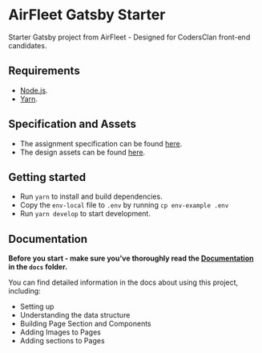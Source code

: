 # AirFleet Gatsby Starter

Starter Gatsby project from AirFleet - Designed for CodersClan front-end candidates.

## Requirements

- [Node.js](https://nodejs.org/en/).
- [Yarn](https://yarnpkg.com/).

## Specification and Assets

- The assignment specification can be found [here](https://docs.google.com/document/d/1-EgMC8iQlJK8-39dLnMCk7OresMXEufWpZaJRTDuBxo/edit?usp=sharing).
- The design assets can be found [here](https://www.figma.com/file/5VKefxcTiBOq07We6aMSwa/FE-Final-Test?node-id=0%3A2).

## Getting started

- Run `yarn` to install and build dependencies.
- Copy the `env-local` file to `.env` by running `cp env-example .env`
- Run `yarn develop` to start development.

## Documentation

**Before you start - make sure you've thoroughly read the [Documentation](docs/README.md) in the `docs` folder.**

You can find detailed information in the docs about using this project, including:
 - Setting up
 - Understanding the data structure
 - Building Page Section and Components
 - Adding Images to Pages
 - Adding sections to Pages